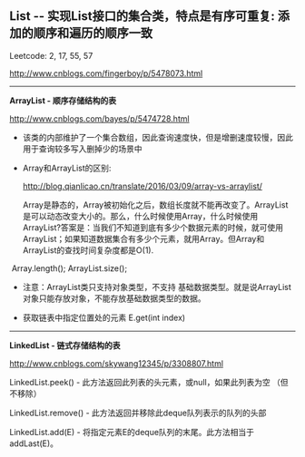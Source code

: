 ## List -- 实现List接口的集合类，特点是有序可重复: 添加的顺序和遍历的顺序一致

Leetcode: 2, 17, 55, 57

http://www.cnblogs.com/fingerboy/p/5478073.html

____________________________________________

**ArrayList - 顺序存储结构的表**

http://www.cnblogs.com/bayes/p/5474728.html

- 该类的内部维护了一个集合数组，因此查询速度快，但是增删速度较慢，因此用于查询较多写入删掉少的场景中

- Array和ArrayList的区别:

  http://blog.qianlicao.cn/translate/2016/03/09/array-vs-arraylist/
  
  Array是静态的，Array被初始化之后，数组长度就不能再改变了。ArrayList是可以动态改变大小的。那么，什么时候使用Array，什么时候使用ArrayList?答案是：当我们不知道到底有多少个数据元素的时候，就可使用ArrayList；如果知道数据集合有多少个元素，就用Array。但Array和ArrayList的查找时间复杂度都是O(1).
  
  Array.length(); ArrayList.size();

- 注意：ArrayList类只支持对象类型，不支持 基础数据类型。就是说ArrayList对象只能存放对象，不能存放基础数据类型的数据。

- 获取链表中指定位置处的元素 E.get(int index)



____________________________________________

**LinkedList - 链式存储结构的表**

http://www.cnblogs.com/skywang12345/p/3308807.html

LinkedList.peek() - 此方法返回此列表的头元素，或null，如果此列表为空 （但不移除）

LinkedList.remove() - 此方法返回并移除此deque队列表示的队列的头部

LinkedList.add(E) - 将指定元素E的deque队列的末尾。此方法相当于addLast(E)。
